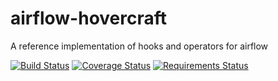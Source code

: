 # airflow-hovercraft
A reference implementation of hooks and operators for airflow

[![Build Status](https://travis-ci.org/gtoonstra/airflow-hovercraft.svg)](https://travis-ci.org/gtoonstra/airflow-hovercraft)
[![Coverage Status](https://coveralls.io/repos/github/gtoonstra/airflow-hovercraft/badge.svg?branch=master)](https://coveralls.io/github/gtoonstra/airflow-hovercraft?branch=master)
[![Requirements Status](https://requires.io/github/gtoonstra/airflow-hovercraft/requirements.svg?branch=master)](https://requires.io/github/gtoonstra/airflow-hovercraft/requirements/?branch=master)
